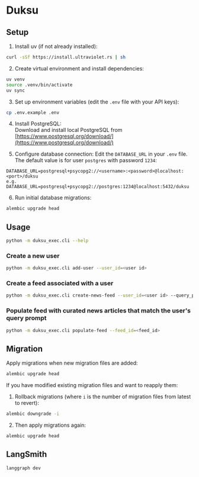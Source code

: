 # Duksu


## Setup
1. Install uv (if not already installed):
```bash
curl -sSf https://install.ultraviolet.rs | sh
```

2. Create virtual environment and install dependencies:
```bash
uv venv
source .venv/bin/activate
uv sync
```

3. Set up environment variables (edit the `.env` file with your API keys):
```bash
cp .env.example .env
```

4. Install PostgreSQL:  
Download and install local PostgreSQL from [https://www.postgresql.org/download/](https://www.postgresql.org/download/)  

5. Configure database connection:
Edit the `DATABASE_URL` in your `.env` file. The default value is for user `postgres` with password `1234`:
```
DATABASE_URL=postgresql+psycopg2://<username>:<password>@localhost:<port>/duksu
e.g.
DATABASE_URL=postgresql+psycopg2://postgres:1234@localhost:5432/duksu
```

6. Run initial database migrations:
```bash
alembic upgrade head
```


## Usage

```bash
python -m duksu_exec.cli --help
```

### Create a new user
```bash
python -m duksu_exec.cli add-user --user_id=<user id>
```

### Create a feed associated with a user
```bash
python -m duksu_exec.cli create-news-feed --user_id=<user id> --query_prompt="<query prompt>"
```

### Populate feed with curated news articles that match the user's query prompt
```bash
python -m duksu_exec.cli populate-feed --feed_id=<feed_id>
```


## Migration

Apply migrations when new migration files are added:
```bash
alembic upgrade head
```

If you have modified existing migration files and want to reapply them:
1. Rollback migrations (where `i` is the number of migration files from latest to revert):
```bash
alembic downgrade -i
```
2. Then apply migrations again:
```bash
alembic upgrade head
```


## LangSmith
```bash
langgraph dev
```